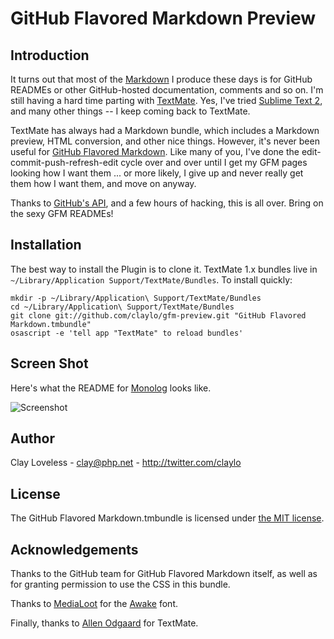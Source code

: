 GitHub Flavored Markdown Preview
================================

Introduction
------------

It turns out that most of the [Markdown](http://daringfireball.net/projects/markdown/) I produce these days is for GitHub READMEs or other GitHub-hosted documentation, comments and so on. I'm still having a hard time parting with [TextMate](http://macromates.com). Yes, I've tried [Sublime Text 2](http://www.sublimetext.com/), and many other things -- I keep coming back to TextMate.

TextMate has always had a Markdown bundle, which includes a Markdown preview, HTML conversion, and other nice things. However, it's never been useful for [GitHub Flavored Markdown](http://github.github.com/github-flavored-markdown/). Like many of you, I've done the edit-commit-push-refresh-edit cycle over and over until I get my GFM pages looking how I want them ... or more likely, I give up and never really get them how I want them, and move on anyway.

Thanks to [GitHub's API](http://developer.github.com/v3/markdown/), and a few hours of hacking, this is all over. Bring on the sexy GFM READMEs!

Installation
------------

The best way to install the Plugin is to clone it. TextMate 1.x bundles live in `~/Library/Application Support/TextMate/Bundles`. To install quickly:

    mkdir -p ~/Library/Application\ Support/TextMate/Bundles
    cd ~/Library/Application\ Support/TextMate/Bundles
    git clone git://github.com/claylo/gfm-preview.git "GitHub Flavored Markdown.tmbundle"
    osascript -e 'tell app "TextMate" to reload bundles'
    
Screen Shot
-----------

Here's what the README for [Monolog](https://github.com/Seldaek/monolog/) looks like.

![Screenshot](http://i.imgur.com/prJ1J.png)

Author
------

Clay Loveless - <clay@php.net> - <http://twitter.com/claylo>

License
-------

The GitHub Flavored Markdown.tmbundle is licensed under [the MIT license](http://claylo.mit-license.org/2012/).

Acknowledgements
----------------

Thanks to the GitHub team for GitHub Flavored Markdown itself, as well as for granting permission to use the CSS in this bundle.

Thanks to [MediaLoot](http://www.medialoot.com/) for the [Awake](http://medialoot.com/item/awake-free-web-font/) font.

Finally, thanks to [Allen Odgaard](https://github.com/sorbits) for TextMate.
